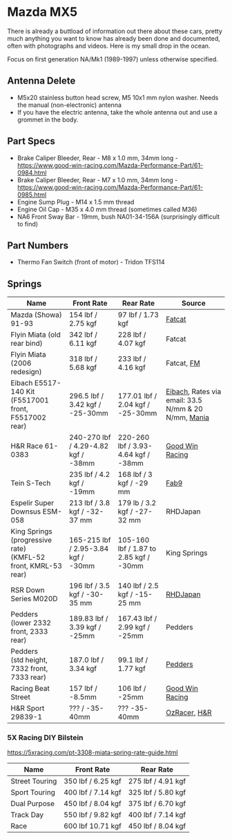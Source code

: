 # Mazda MX5

There is already a buttload of information out there about these cars, pretty much anything you want to know has already been done and documented, often with photographs and videos. Here is my small drop in the ocean.

Focus on first generation NA/Mk1 (1989-1997) unless otherwise specified.

## Antenna Delete

* M5x20 stainless button head screw, M5 10x1 mm nylon washer. Needs the manual (non-electronic) antenna
* If you have the electric antenna, take the whole antenna out and use a grommet in the body.

## Part Specs

* Brake Caliper Bleeder, Rear - M8 x 1.0 mm, 34mm long - https://www.good-win-racing.com/Mazda-Performance-Part/61-0984.html
* Brake Caliper Bleeder, Rear - M7 x 1.0 mm, 34mm long - https://www.good-win-racing.com/Mazda-Performance-Part/61-0985.html
* Engine Sump Plug - M14 x 1.5 mm thread
* Engine Oil Cap - M35 x 4.0 mm thread (sometimes called M36)
* NA6 Front Sway Bar - 19mm, bush NA01-34-156A (surprisingly difficult to find)

## Part Numbers

* Thermo Fan Switch (front of motor) - Tridon TFS114

## Springs

| Name | Front Rate | Rear Rate | Source |
|------|------------|-----------|--------|
| Mazda (Showa) 91-93 | 154 lbf / 2.75 kgf | 97 lbf / 1.73 kgf | [Fatcat](https://web.archive.org/web/20130903094019/http://www.fatcatmotorsports.com/FRC_1_6NA/FCM_MSDS_1_6NA.htm) |
| Flyin Miata (old rear bind) | 342 lbf / 6.11 kgf | 228 lbf / 4.07 kgf | Fatcat |
| Flyin Miata (2006 redesign) | 318 lbf / 5.68 kgf | 233 lbf / 4.16 kgf | Fatcat, [FM](https://flyinmiata.com/products/na-flyin-miata-springs) |
| Eibach E5517-140 Kit<br>(F5517001 front, F5517002 rear) | 296.5 lbf / 3.42 kgf / -25-30mm | 177.01 lbf / 2.04 kgf / -25-30mm | [Eibach](https://www.eibachshop.co.uk/products/eibach-pro-kit-lowering-springs-e5517-140), Rates via email: 33.5 N/mm & 20 N/mm, [Mania](https://mx5mania.com.au/products/eibach-spring-kit-na-1989-1997-pro-kit) |
| H&R Race 61-0383 | 240-270 lbf / 4.29-4.82 kgf / -38mm | 220-260 lbf / 3.93-4.64 kgf / -38mm | [Good Win Racing](https://www.good-win-racing.com/Mazda-Performance-Part/61-0383.html) |
| Tein S-Tech | 235 lbf / 4.2 kgf / -19mm | 168 lbf / 3 kgf / -29 mm | [Fab9](https://fab9tuning.com/tein-lowering-springs/) |
| Espelir Super Downsus ESM-058 | 213 lbf / 3.8 kgf / -32-37 mm | 179 lb / 3.2 kgf / -27-32 mm | RHDJapan |
| King Springs (progressive rate)<br>(KMFL-52 front, KMRL-53 rear) | 165-215 lbf / 2.95-3.84 kgf / -30mm | 105-160 lbf / 1.87 to 2.85 kgf / -30mm | King Springs |
| RSR Down Series M020D | 196 lbf / 3.5 kgf / -30-35 mm | 140 lbf / 2.5 kgf / -15-25 mm | [RHDJapan](https://www.rhdjapan.com/rs-r-down-series-coil-spring-suspension-full-set-na6ce-na8c.html) |
| Pedders<br>(lower 2332 front, 2333 rear) | 189.83 lbf / 3.39 kgf / -25mm | 167.43 lbf / 2.99 kgf / -25mm | Pedders |
| Pedders<br>(std height, 7332 front, 7333 rear) | 187.0 lbf / 3.34 kgf | 99.1 lbf / 1.77 kgf | [Pedders](https://shop.pedders.com.au/v/mazda-mx-5-na-1-6-na6c-1989-1993-petrol-convertible/c/all) |
| Racing Beat Street | 157 lbf / -8.5mm | 106 lbf / -25mm | [Good Win Racing](https://www.good-win-racing.com/Mazda-Performance-Part/61-1664.html) |
| H&R Sport 29839-1 | ??? / -35-40mm | ??? -35-40mm | [OzRacer](https://www.ozracer.com.au/products/35mm-lowering-sport-springs-for-the-mazda-mx-5-na), [H&R](https://www.h-r.com/en/article/?articlenr=29839-1&datasuppliernr=5060)

### 5X Racing DIY Bilstein

https://5xracing.com/pt-3308-miata-spring-rate-guide.html

| Name | Front Rate | Rear Rate |
|------|------------|-----------|
| Street Touring | 350 lbf / 6.25 kgf | 275 lbf / 4.91 kgf |
| Sport Touring | 400 lbf / 7.14 kgf | 325 lbf / 5.80 kgf |
| Dual Purpose | 450 lbf / 8.04 kgf | 375 lbf / 6.70 kgf |
| Track Day | 550 lbf / 9.82 kgf | 400 lbf / 7.14 kgf |
| Race | 600 lbf 10.71 kgf | 450 lbf / 8.04 kgf |
